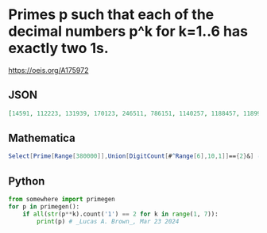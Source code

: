 # Primes p such that each of the decimal numbers p^k for k\=1\.\.6 has exactly two 1s\.
https://oeis.org/A175972
## JSON
```JSON
[14591, 112223, 131939, 170123, 246511, 786151, 1140257, 1188457, 1189907, 1215047, 1280179, 1462319, 1518977, 1701289, 1731929, 1815899, 2117237, 3031163, 3119797, 3151469, 5244511, 5481713, 6141757, 7413331, 8174401, 8180189, 8181269, 9116957, 9253511, 9701891]
```
## Mathematica
```Mathematica
Select[Prime[Range[380000]],Union[DigitCount[#^Range[6],10,1]]=={2}&] (* _Harvey P. Dale_, Aug 12 2020 *)
```
## Python
```Python
from somewhere import primegen
for p in primegen():
    if all(str(p**k).count('1') == 2 for k in range(1, 7)):
        print(p) # _Lucas A. Brown_, Mar 23 2024
```
